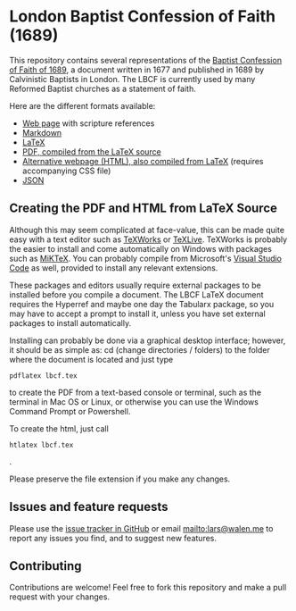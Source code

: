 # London Baptist Confession of Faith (1689)

This repository contains several representations of the [Baptist
Confession of Faith of 1689](https://en.wikipedia.org/wiki/1689_Baptist_Confession_of_Faith),
a document written in 1677 and published in 1689 by Calvinistic Baptists in London.
The LBCF is currently used by many Reformed Baptist churches as a statement of
faith.

Here are the different formats available:
* [Web page](http://lbcf.walen.me) with scripture references
* [Markdown](https://github.com/lwalen/lbcf-1689/blob/master/lbcf.md)
* [LaTeX](https://github.com/lwalen/lbcf-1689/blob/master/lbcf.tex)
* [PDF, compiled from the LaTeX source](https://github.com/lwalen/lbcf-1689/blob/master/lbcf.pdf)
* [Alternative webpage (HTML), also compiled from LaTeX](https://github.com/lwalen/lbcf-1689/blob/master/htlatex_lbcf.html) (requires accompanying CSS file)
* [JSON](https://github.com/lwalen/lbcf-1689/blob/master/lbcf.json)

## Creating the PDF and HTML from LaTeX Source
Although this may seem complicated at face-value, this can be made quite easy with a text editor such as [TeXWorks](http://www.tug.org/texworks/) or [TeXLive](https://tug.org/texlive/).  TeXWorks is probably the easier to install and come automatically on Windows with packages such as [MiKTeX](https://miktex.org/).  You can probably compile from Microsoft's [Visual Studio Code](https://code.visualstudio.com/) as well, provided to install any relevant extensions.

These packages and editors usually require external packages to be installed before you compile a document.  The LBCF LaTeX document requires the Hyperref and maybe one day the Tabularx package, so you may have to accept a prompt to install it, unless you have set external packages to install automatically.

Installing can probably be done via a graphical desktop interface; however, it should be as simple as: cd (change directories / folders) to the folder where the document is located and just type
```
pdflatex lbcf.tex
```
to create the PDF from a text-based console or terminal, such as the terminal in Mac OS or Linux, or otherwise you can use the Windows Command Prompt or Powershell.

To create the html, just call
```
htlatex lbcf.tex
```
.

Please preserve the file extension if you make any changes.

## Issues and feature requests
Please use the [issue tracker in GitHub](https://github.com/lwalen/lbcf-1689/issues)
or email <mailto:lars@walen.me> to report any issues you find, and to suggest
new features.

## Contributing
Contributions are welcome! Feel free to fork this repository and make a pull
request with your changes.
